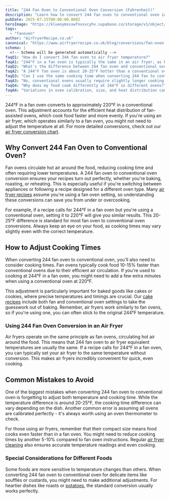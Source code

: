 ```yaml
---
title: "244 Fan Oven to Conventional Oven Conversion (Fahrenheit)"
description: "Learn how to convert 244 fan oven to conventional oven in Fahrenheit with our easy guide. Perfect for air fryer and oven cooking adjustments."
pubDate: 2025-07-25T00:00:00.000Z
heroImage: "https://klueoymssxwfnxsvcyhv.supabase.co/storage/v1/object/public/Shmucket/244-fan-oven-to-conventional-oven-conversion-fahrenheit.png"
tags:
  - "fanoven"
author: "AirFryerRecipe.co.uk"
canonical: "https://www.airfryerrecipe.co.uk/blog/conversions/fan-oven-to-fahrenheit/244-fan-oven-to-conventional-oven-conversion-fahrenheit"
schema: |
  <!-- Schema will be generated automatically -->
faqQ1: "How do I convert 244 fan oven to air fryer temperature?"
faqA1: "244°F in a fan oven is typically the same in an air fryer, as both use circulating hot air. You usually don't need to adjust the temperature, but may need to reduce cooking time by 5-10% due to the air fryer's more compact size."
faqQ2: "What's the difference between 244 fan oven and conventional oven?"
faqA2: "A 244°F fan oven is about 20-25°F hotter than a conventional oven at the same setting due to better air circulation. You'd typically set a conventional oven to 220°F to achieve similar cooking results to 244°F in a fan oven."
faqQ3: "Can I use the same cooking time when converting 244 fan to conventional oven?"
faqA3: "No, conventional ovens usually require slightly longer cooking times - about 10-15% more than fan ovens. If a recipe calls for 30 minutes at 244°F in a fan oven, try 33-35 minutes at 220°F in a conventional oven."
faqQ4: "Why does my food cook differently at 244°F in different ovens?"
faqA4: "Variations in oven calibration, size, and heat distribution can affect cooking. Always use an oven thermometer to verify temperatures, and remember that fan ovens cook faster due to air circulation, while conventional ovens may have hot spots."
---
```

<p>244°F in a fan oven converts to approximately 220°F in a conventional oven. This adjustment accounts for the efficient heat distribution of fan-assisted ovens, which cook food faster and more evenly. If you're using an air fryer, which operates similarly to a fan oven, you might not need to adjust the temperature at all. For more detailed conversions, check out our <a href=https://www.airfryerrecipe.co.uk/air-fryer-conversion-chart>air fryer conversion chart</a>.</p>

<h2>Why Convert 244 Fan Oven to Conventional Oven?</h2>
<p>Fan ovens circulate hot air around the food, reducing cooking time and often requiring lower temperatures. A 244 fan oven to conventional oven conversion ensures your recipes turn out perfectly, whether you're baking, roasting, or reheating. This is especially useful if you're switching between appliances or following a recipe designed for a different oven type. Many <a href=https://www.airfryerrecipe.co.uk/recipes>air fryer recipes</a> assume you're using a fan oven setting, so understanding these conversions can save you from under or overcooking.</p>
<p>For example, if a recipe calls for 244°F in a fan oven but you're using a conventional oven, setting it to 220°F will give you similar results. This 20-25°F difference is standard for most fan oven to conventional oven conversions. Always keep an eye on your food, as cooking times may vary slightly even with the correct temperature.</p>

<h2>How to Adjust Cooking Times</h2>
<p>When converting 244 fan oven to conventional oven, you'll also need to consider cooking times. Fan ovens typically cook food 10-15% faster than conventional ovens due to their efficient air circulation. If you're used to cooking at 244°F in a fan oven, you might need to add a few extra minutes when using a conventional oven at 220°F.</p>
<p>This adjustment is particularly important for baked goods like cakes or cookies, where precise temperatures and timings are crucial. Our <a href=https://www.airfryerrecipe.co.uk/recipe-category/cakes>cake recipes</a> include both fan and conventional oven settings to take the guesswork out of baking. Remember, air fryers work similarly to fan ovens, so if you're using one, you can often stick to the original 244°F temperature.</p>

<h3>Using 244 Fan Oven Conversion in an Air Fryer</h3>
<p>Air fryers operate on the same principle as fan ovens, circulating hot air around the food. This means that 244 fan oven to air fryer equivalent temperatures are usually the same. If a recipe calls for 244°F in a fan oven, you can typically set your air fryer to the same temperature without conversion. This makes air fryers incredibly convenient for quick, even cooking.</p>

<h2>Common Mistakes to Avoid</h2>
<p>One of the biggest mistakes when converting 244 fan oven to conventional oven is forgetting to adjust both temperature and cooking time. While the temperature difference is around 20-25°F, the cooking time difference can vary depending on the dish. Another common error is assuming all ovens are calibrated perfectly - it's always worth using an oven thermometer to check.</p>
<p>For those using air fryers, remember that their compact size means food cooks even faster than in a fan oven. You might need to reduce cooking times by another 5-10% compared to fan oven instructions. Regular <a href=https://www.airfryerrecipe.co.uk/air-fryer-cleaner>air fryer cleaning</a> also ensures accurate temperature readings and even cooking.</p>

<h3>Special Considerations for Different Foods</h3>
<p>Some foods are more sensitive to temperature changes than others. When converting 244 fan oven to conventional oven for delicate items like soufflés or custards, you might need to make additional adjustments. For heartier dishes like roasts or <a href=https://www.airfryerrecipe.co.uk/recipe-category/potatoes>potatoes</a>, the standard conversion usually works perfectly.</p>
